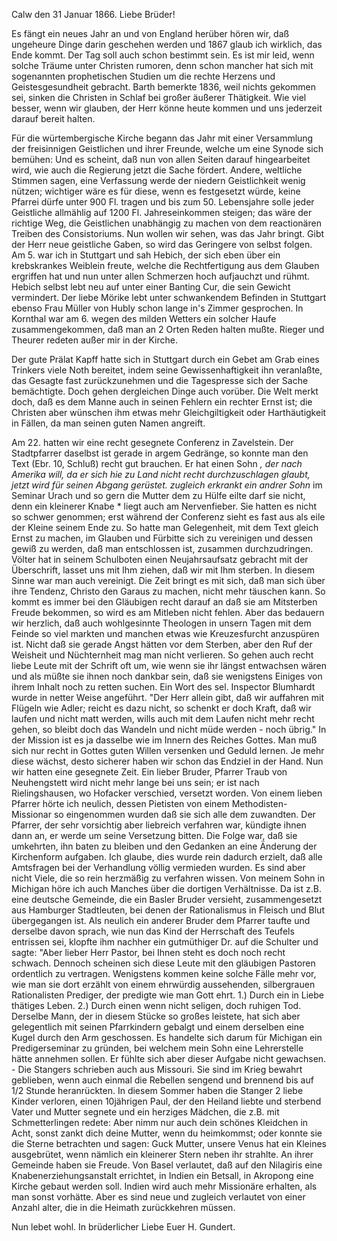  Calw den 31 Januar 1866.
Liebe Brüder!

Es fängt ein neues Jahr an und von England herüber hören wir, daß ungeheure Dinge darin geschehen werden und 1867 glaub ich wirklich, das Ende kommt. Der Tag soll auch schon bestimmt sein. Es ist mir leid, wenn solche Träume unter Christen rumoren, denn schon mancher hat sich mit sogenannten prophetischen Studien um die rechte Herzens und Geistesgesundheit gebracht. Barth bemerkte 1836, weil nichts gekommen sei, sinken die Christen in Schlaf bei großer äußerer Thätigkeit. Wie viel besser, wenn wir glauben, der Herr könne heute kommen und uns jederzeit darauf bereit halten.

Für die würtembergische Kirche begann das Jahr mit einer Versammlung der freisinnigen Geistlichen und ihrer Freunde, welche um eine Synode sich bemühen: Und es scheint, daß nun von allen Seiten darauf hingearbeitet wird, wie auch die Regierung jetzt die Sache fördert. Andere, weltliche Stimmen sagen, eine Verfassung werde der niedern Geistlichkeit wenig nützen; wichtiger wäre es für diese, wenn es festgesetzt würde, keine Pfarrei dürfe unter 900 Fl. tragen und bis zum 50. Lebensjahre solle jeder Geistliche allmählig auf 1200 Fl. Jahreseinkommen steigen; das wäre der richtige Weg, die Geistlichen unabhängig zu machen von dem reactionären Treiben des Consistoriums. Nun wollen wir sehen, was das Jahr bringt. Gibt der Herr neue geistliche Gaben, so wird das Geringere von selbst folgen. Am 5. war ich in Stuttgart und sah Hebich, der sich eben über ein krebskrankes Weiblein freute, welche die Rechtfertigung aus dem Glauben ergriffen hat und nun unter allen Schmerzen hoch aufjauchzt und rühmt. Hebich selbst lebt neu auf unter einer Banting Cur, die sein Gewicht vermindert. Der liebe Mörike lebt unter schwankendem Befinden in Stuttgart ebenso Frau Müller von Hubly schon lange in's Zimmer gesprochen. In Kornthal war am 6. wegen des milden Wetters ein solcher Haufe zusammengekommen, daß man an 2 Orten Reden halten mußte. Rieger und Theurer redeten außer mir in der Kirche.

Der gute Prälat Kapff hatte sich in Stuttgart durch ein Gebet am Grab eines Trinkers viele Noth bereitet, indem seine Gewissenhaftigkeit ihn veranlaßte, das Gesagte fast zurückzunehmen und die Tagespresse sich der Sache bemächtigte. Doch gehen dergleichen Dinge auch vorüber. Die Welt merkt doch, daß es dem Manne auch in seinen Fehlern ein rechter Ernst ist; die Christen aber wünschen ihm etwas mehr Gleichgiltigkeit oder Harthäutigkeit in Fällen, da man seinen guten Namen angreift.

Am 22. hatten wir eine recht gesegnete Conferenz in Zavelstein. Der Stadtpfarrer daselbst ist gerade in argem Gedränge, so konnte man den Text (Ebr. 10, Schluß) recht gut brauchen. Er hat einen Sohn <Hermann>*, der nach Amerika will, da er sich hie zu Land nicht recht durchzuschlagen glaubt, jetzt wird für seinen Abgang gerüstet. zugleich erkrankt ein andrer Sohn <Rudolf>* im Seminar Urach und so gern die Mutter dem zu Hülfe eilte darf sie nicht, denn ein kleinerer Knabe <Emmanuel>* liegt auch am Nervenfieber. Sie hatten es nicht so schwer genommen; erst während der Conferenz sieht es fast aus als eile der Kleine seinem Ende zu. So hatte man Gelegenheit, mit dem Text gleich Ernst zu machen, im Glauben und Fürbitte sich zu vereinigen und dessen gewiß zu werden, daß man entschlossen ist, zusammen durchzudringen. Völter hat in seinem Schulboten einen Neujahrsaufsatz gebracht mit der Überschrift, lasset uns mit Ihm ziehen, daß wir mit Ihm sterben. In diesem Sinne war man auch vereinigt. Die Zeit bringt es mit sich, daß man sich über ihre Tendenz, Christo den Garaus zu machen, nicht mehr täuschen kann. So kommt es immer bei den Gläubigen recht darauf an daß sie am Mitsterben Freude bekommen, so wird es am Mitleben nicht fehlen. Aber das bedauern wir herzlich, daß auch wohlgesinnte Theologen in unsern Tagen mit dem Feinde so viel markten und manchen etwas wie Kreuzesfurcht anzuspüren ist. Nicht daß sie gerade Angst hätten vor dem Sterben, aber den Ruf der Weisheit und Nüchternheit mag man nicht verlieren. So gehen auch recht liebe Leute mit der Schrift oft um, wie wenn sie ihr längst entwachsen wären und als müßte sie ihnen noch dankbar sein, daß sie wenigstens Einiges von ihrem Inhalt noch zu retten suchen. Ein Wort des sel. Inspector Blumhardt wurde in netter Weise angeführt. "Der Herr allein gibt, daß wir auffahren mit Flügeln wie Adler; reicht es dazu nicht, so schenkt er doch Kraft, daß wir laufen und nicht matt werden, wills auch mit dem Laufen nicht mehr recht gehen, so bleibt doch das Wandeln und nicht müde werden - noch übrig." In der Mission ist es ja dasselbe wie im Innern des Reiches Gottes. Man muß sich nur recht in Gottes guten Willen versenken und Geduld lernen. Je mehr diese wächst, desto sicherer haben wir schon das Endziel in der Hand. Nun wir hatten eine gesegnete Zeit. Ein lieber Bruder, Pfarrer Traub von Neuhengstett wird nicht mehr lange bei uns sein; er ist nach Rielingshausen, wo Hofacker verschied, versetzt worden. Von einem lieben Pfarrer hörte ich neulich, dessen Pietisten von einem Methodisten-Missionar so eingenommen wurden daß sie sich alle dem zuwandten. Der Pfarrer, der sehr vorsichtig aber liebreich verfahren war, kündigte ihnen dann an, er werde um seine Versetzung bitten. Die Folge war, daß sie umkehrten, ihn baten zu bleiben und den Gedanken an eine Änderung der Kirchenform aufgaben. Ich glaube, dies wurde rein dadurch erzielt, daß alle Amtsfragen bei der Verhandlung völlig vermieden wurden. Es sind aber nicht Viele, die so rein herzmäßig zu verfahren wissen. 
Von meinem Sohn in Michigan höre ich auch Manches über die dortigen Verhältnisse. Da ist z.B. eine deutsche Gemeinde, die ein Basler Bruder versieht, zusammengesetzt aus Hamburger Stadtleuten, bei denen der Rationalismus in Fleisch und Blut übergegangen ist. Als neulich ein anderer Bruder dem Pfarrer taufte und derselbe davon sprach, wie nun das Kind der Herrschaft des Teufels entrissen sei, klopfte ihm nachher ein gutmüthiger Dr. auf die Schulter und sagte: "Aber lieber Herr Pastor, bei Ihnen steht es doch noch recht schwach. Dennoch scheinen sich diese Leute mit den gläubigen Pastoren ordentlich zu vertragen. Wenigstens kommen keine solche Fälle mehr vor, wie man sie dort erzählt von einem ehrwürdig aussehenden, silbergrauen Rationalisten Prediger, der predigte wie man Gott ehrt. 1.) Durch ein in Liebe thätiges Leben. 2.) Durch einen wenn nicht seligen, doch ruhigen Tod. Derselbe Mann, der in diesem Stücke so großes leistete, hat sich aber gelegentlich mit seinen Pfarrkindern gebalgt und einem derselben eine Kugel durch den Arm geschossen. Es handelte sich darum für Michigan ein Predigerseminar zu gründen, bei welchem mein Sohn eine Lehrerstelle hätte annehmen sollen. Er fühlte sich aber dieser Aufgabe nicht gewachsen. - Die Stangers schrieben auch aus Missouri. Sie sind im Krieg bewahrt geblieben, wenn auch einmal die Rebellen sengend und brennend bis auf 1/2 Stunde heranrückten. In diesem Sommer haben die Stanger 2 liebe Kinder verloren, einen 10jährigen Paul, der den Heiland liebte und sterbend Vater und Mutter segnete und ein herziges Mädchen, die z.B. mit Schmetterlingen redete: Aber nimm nur auch dein schönes Kleidchen in Acht, sonst zankt dich deine Mutter, wenn du heimkommst; oder konnte sie die Sterne betrachten und sagen: Guck Mutter, unsere Venus hat ein Kleines ausgebrütet, wenn nämlich ein kleinerer Stern neben ihr strahlte. An ihrer Gemeinde haben sie Freude. Von Basel verlautet, daß auf den Nilagiris eine Knabenerziehungsanstalt errichtet, in Indien ein Betsall, in Akropong eine Kirche gebaut werden soll. Indien wird auch mehr Missionäre erhalten, als man sonst vorhätte. Aber es sind neue und zugleich verlautet von einer Anzahl alter, die in die Heimath zurückkehren müssen.

Nun lebet wohl. In brüderlicher Liebe
 Euer
 H. Gundert.
